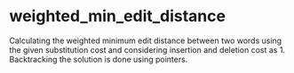 # weighted_min_edit_distance
Calculating the weighted minimum edit distance between two words using the given substitution cost and considering insertion and deletion cost as 1. Backtracking the solution is done using pointers.

